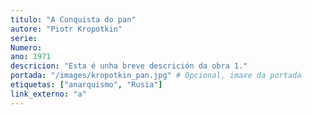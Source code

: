 ```yaml
---
titulo: "A Conquista do pan"
autore: "Piotr Kropotkin"
serie:
Numero:
ano: 1971
descricion: "Esta é unha breve descrición da obra 1."
portada: "/images/kropotkin_pan.jpg" # Opcional, imaxe da portada
etiquetas: ["anarquismo", "Rusia"]
link_externo: "a"
---
```

